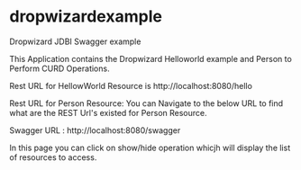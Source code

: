 # dropwizardexample
Dropwizard JDBI Swagger example

This Application contains the Dropwizard Helloworld example and Person to Perform CURD Operations.

Rest URL for HellowWorld Resource is http://localhost:8080/hello 

Rest URL for Person Resource:  You can Navigate to the below URL to find what are the REST Url's existed for Person Resource.

Swagger URL : http://localhost:8080/swagger 

In this page you can click on show/hide operation whicjh will display the list of resources to access.
